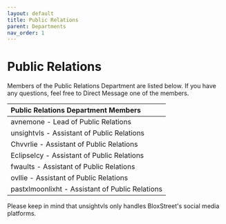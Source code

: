 ```yaml
---
layout: default
title: Public Relations
parent: Departments
nav_order: 1
---
```


# Public Relations
Members of the Public Relations Department are listed below. If you have any questions, feel free to Direct Message one of the members.

| Public Relations Department Members      | 
|:-------------|
| avnemone - Lead of Public Relations | 
| unsightvls - Assistant of Public Relations |
| Chvvrlie - Assistant of Public Relations |
| EclipseIcy - Assistant of Public Relations |
| fwauIts - Assistant of Public Relations |
| ovllie - Assistant of Public Relations |
| pastxlmoonlixht - Assistant of Public Relations |

Please keep in mind that unsightvls only handles BloxStreet's social media platforms.
